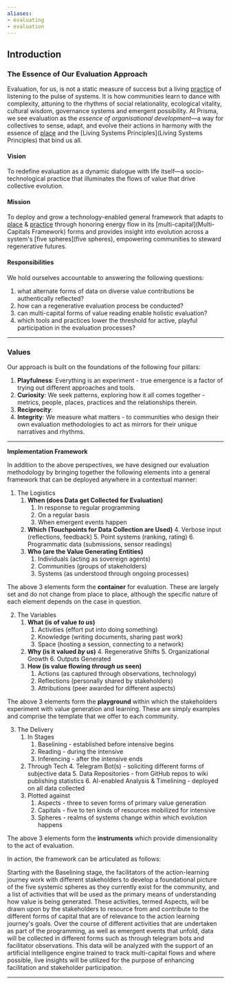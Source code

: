```yaml
---
aliases:
- evaluating
- evaluation
---
```


## **Introduction**  
### **The Essence of Our Evaluation Approach**  
Evaluation, for us, is not a static measure of success but a living [practice](/glossary/Practice.md) of listening to the pulse of systems. It is how communities learn to dance with complexity, attuning to the rhythms of social relationality, ecological vitality, cultural wisdom, governance systems and emergent possibility. At Prisma, we see evaluation as the *essence of organisational development*—a way for collectives to sense, adapt, and evolve their actions in harmony with the essence of [place](/glossary/Place.md) and the [Living Systems Principles](Living Systems Principles) that bind us all. 

#### Vision
To redefine evaluation as a dynamic dialogue with life itself—a socio-technological practice that illuminates the flows of value that drive collective evolution.  

#### Mission
To deploy and grow a technology-enabled general framework that adapts to [place](/glossary/Place.md) & [practice](/glossary/Practice.md) through honoring energy flow in its [multi-capital](Multi-Capitals Framework) forms and provides insight into evolution across a system's [five spheres](five spheres), empowering communities to steward regenerative futures.  

#### Responsibilities
We hold ourselves accountable to answering the following questions:  
1. what alternate forms of data on diverse value contributions be authentically reflected?
2. how can a regenerative evaluation process be conducted?
3. can multi-capital forms of value reading enable holistic evaluation?
4. which tools and practices lower the threshold for active, playful participation in the evaluation processes? 

---

### **Values**  
Our approach is built on the foundations of the following four pillars:  
1. **Playfulness**: Everything is an experiment - true emergence is a factor of trying out different approaches and tools.  
2. **Curiosity**: We seek patterns, exploring how it all comes together - metrics, people, places, practices and the relationships therein.
3. **Reciprocity**: 
4. **Integrity**: We measure what matters - to communities who design their own evaluation methodologies to act as mirrors for their unique narratives and rhythms.

---

**Implementation Framework**

In addition to the above perspectives, we have designed our evaluation methodology by bringing together the following elements into a general framework that can be deployed anywhere in a contextual manner:

1. The Logistics
	1. **When (does Data get Collected for Evaluation)**
		1. In response to regular programming
		2. On a regular basis
		3. When emergent events happen
	2. **Which (Touchpoints for Data Collection are Used)**
		4. Verbose input (reflections, feedback)
		5. Point systems (ranking, rating)
		6. Programmatic data (submissions, sensor readings)
	3. **Who (are the Value Generating Entities)**
		1. Individuals (acting as sovereign agents)
		2. Communities (groups of stakeholders)
		3. Systems (as understood through ongoing processes)

The above 3 elements form the **container** for evaluation. These are largely set and do not change from place to place, although the specific nature of each element depends on the case in question.

2. The Variables
	1. **What (is of value *to us*)**
		1. Activities (effort put into doing something)
		2. Knowledge (writing documents, sharing past work)
		3. Space (hosting a session, connecting to a network)
	2. **Why (is it valued *by us*)**
		4. Regenerative Shifts
		5. Organizational Growth
		6. Outputs Generated
	3. **How (is value flowing *through us* seen)**
		1. Actions (as captured through observations, technology)
		2. Reflections (personally shared by stakeholders)
		3. Attributions (peer awarded for different aspects)


The above 3 elements form the **playground** within which the stakeholders experiment with value generation and learning. These are simply examples and comprise the template that we offer to each community.

3. The Delivery
	1. In Stages
		1. Baselining - established before intensive begins
		2. Reading - during the intensive
		3. Inferencing - after the intensive ends
	2. Through Tech
		4. Telegram Bot(s) - soliciting different forms of subjective data
		5. Data Repositories - from GitHub repos to wiki publishing statistics
		6. AI-enabled Analysis & Timelining - deployed on all data collected
	3. Plotted against
		1. Aspects - three to seven forms of primary value generation 
		2. Capitals - five to ten kinds of resources mobilized for intensive
		3. Spheres - realms of systems change within which evolution happens

The above 3 elements form the **instruments** which provide dimensionality to the act of evaluation.

In action, the framework can be articulated as follows:

Starting with the Baselining stage, the facilitators of the action-learning journey work with different stakeholders to develop a foundational picture of the five systemic spheres as they currently exist for the community, and a list of activities that will be used as the primary means of understanding how value is being generated. These activities, termed Aspects, will be drawn upon by the stakeholders to resource from and contribute to the different forms of capital that are of relevance to the action learning journey's goals. Over the course of different activities that are undertaken as part of the programming, as well as emergent events that unfold, data will be collected in different forms such as through telegram bots and facilitator observations. This data will be analyzed with the support of an artificial intelligence engine trained to track multi-capital flows and where possible, live insights will be utilized for the purpose of enhancing facilitation and stakeholder participation.

---
